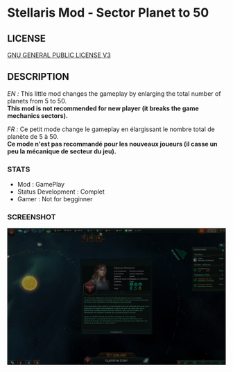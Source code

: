 # Stellaris Mod - Sector Planet to 50

## LICENSE

[GNU GENERAL PUBLIC LICENSE V3](LICENSE)

## DESCRIPTION

_EN :_ This little mod changes the gameplay by enlarging the total number of planets from 5 to 50.
<br>__This mod is not recommended for new player (it breaks the game mechanics sectors).__

_FR :_ Ce petit mode change le gameplay en élargissant le nombre total de planète de 5 à 50.
<br>__Ce mode n'est pas recommandé pour les nouveaux joueurs (il casse un peu la mécanique de secteur du jeu).__

### STATS

* Mod : GamePlay
* Status Development : Complet
* Gamer : Not for begginner

### SCREENSHOT

![Screenshot](sector_planet_50_screenshot.png)